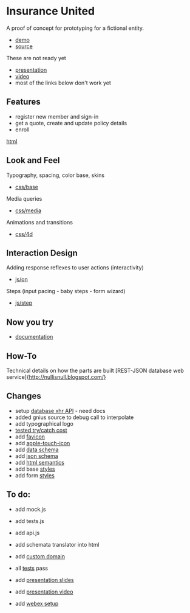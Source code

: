 Insurance United
===============

A proof of concept for prototyping for a fictional entity.
* [demo](http://brito.github.com/InsuranceUnited/ "Live demo")
* [source](http://github.com/brito/InsuranceUnited "Source code")

These are not ready yet
* [presentation](http://rvl.io/brito/InsuranceUnited "Presentation deck")
* [video](http://youtube.com/darkgoyle/InsuranceUnited "Audio-visual")
* most of the links below don't work yet

Features
--------------------------
* register new member and sign-in
* get a quote, create and update policy details
* enroll
      
[html](http://darkgoyle.com/demos/iu/source/html)

Look and Feel
-----------------------
Typography, spacing, color base, skins
* [css/base](http://darkgoyle.com/demos/iu/source/css/base)

Media queries
* [css/media](http://darkgoyle.com/demos/iu/source/css/media)

Animations and transitions
* [css/4d](http://darkgoyle.com/demos/iu/source/css/4d)

Interaction Design
---------------
Adding response reflexes to user actions (interactivity)
* [js/on](http://darkgoyle.com/demos/iu/source/js/on)

Steps (input pacing - baby steps - form wizard)
* [js/step](http://darkgoyle.com/demos/iu/source/js/step)

Now you try
-----------
* [documentation](http://api.darkgoyle.com/)

How-To
------
Technical details on how the parts are built
[REST-JSON database web service]{http://nullisnull.blogspot.com/}

Changes
---------
* setup [database xhr API](http://darkgoyle.com/) - need docs
* added gnius source to debug call to interpolate
* add typographical logo
* [tested try/catch cost](http://jsperf.com/the-cost-of-trying) 
* add [favicon](http://brito.github.com/InsuranceUnited/favicon.png)
* add [apple-touch-icon](http://brito.github.com/InsuranceUnited/favicon.png)
* add [data schema](http://brito.github.com/InsuranceUnited/planning/schema.yml)
* add [json schema](http://brito.github.com/InsuranceUnited/planning/schema.js)
* add [html semantics](http://brito.github.com/InsuranceUnited/features/policy.html)
* add base [styles](http://brito.github.com/InsuranceUnited/insuranceunited.css)
* add form [styles](http://brito.github.com/InsuranceUnited/insuranceunited.css)

To do:
-----
* add mock.js
* add tests.js
* add api.js
* add schemata translator into html 

* add [custom domain]()
* all [tests]() pass
* add [presentation slides]()
* add [presentation video]()
* add [webex setup]()

